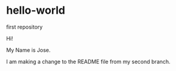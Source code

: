 # hello-world
first repository

Hi!

 My Name is Jose.
 
 I am making a change to the README file from my second branch.
